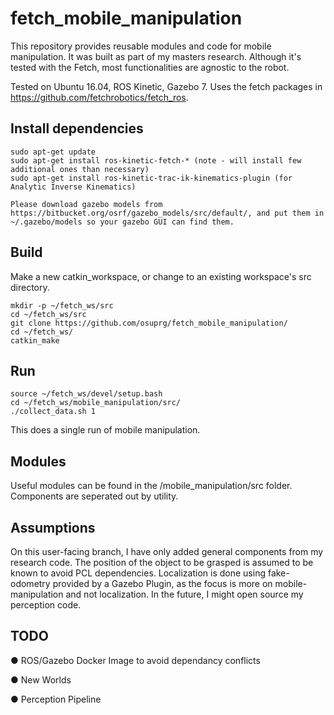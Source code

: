 # fetch_mobile_manipulation

This repository provides reusable modules and code for mobile manipulation. It was built as part of my masters research. Although it's tested with the Fetch, most functionalities are agnostic to the robot. 

Tested on Ubuntu 16.04, ROS Kinetic, Gazebo 7. Uses the fetch packages in https://github.com/fetchrobotics/fetch_ros. 

## Install dependencies

```
sudo apt-get update
sudo apt-get install ros-kinetic-fetch-* (note - will install few additional ones than necessary)
sudo apt-get install ros-kinetic-trac-ik-kinematics-plugin (for Analytic Inverse Kinematics)

Please download gazebo models from https://bitbucket.org/osrf/gazebo_models/src/default/, and put them in 
~/.gazebo/models so your gazebo GUI can find them. 
```

## Build

Make a new catkin_workspace, or change to an existing workspace's src directory. 

```
mkdir -p ~/fetch_ws/src
cd ~/fetch_ws/src
git clone https://github.com/osuprg/fetch_mobile_manipulation/
cd ~/fetch_ws/
catkin_make
```
##  Run

```
source ~/fetch_ws/devel/setup.bash
cd ~/fetch_ws/mobile_manipulation/src/
./collect_data.sh 1
```

This does a single run of mobile manipulation. 

## Modules

Useful modules can be found in the /mobile_manipulation/src folder. Components are seperated out by utility.

## Assumptions 

On this user-facing branch, I have only added general components from my research code. The position of the object to be grasped is assumed to be known to avoid PCL dependencies. Localization is done using fake-odometry 
provided by a Gazebo Plugin, as the focus is more on mobile-manipulation and not localization. In the future, I might open source my perception code. 

## TODO

● ROS/Gazebo Docker Image to avoid dependancy conflicts

● New Worlds

● Perception Pipeline

